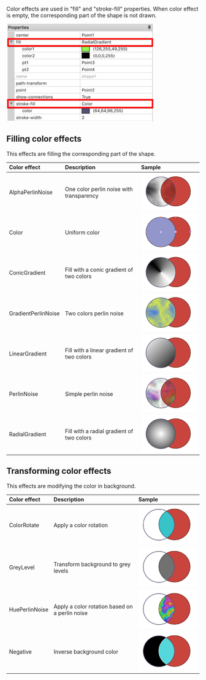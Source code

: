 

Color effects are used in "fill" and "stroke-fill" properties. When color effect is empty, the corresponding part of the shape is not drawn.

![](images/Fill-Properties.png)

## Filling color effects

This effects are filling the corresponding part of the shape.

| Color effect        | Description             | Sample        |
| :---------------    | :------------           | :------------ |
| AlphaPerlinNoise    | One color perlin noise with transparency | ![](images/ColorEffects-AlphaPerlinNoise.png) |
| Color               | Uniform color           | ![](images/ColorEffects-Color.png) |
| ConicGradient       | Fill with a conic gradient of two colors | ![](images/ColorEffects-ConicGradient.png) |
| GradientPerlinNoise | Two colors perlin noise | ![](images/ColorEffects-GradientPerlinNoise.png) |
| LinearGradient      | Fill with a linear gradient of two colors | ![](images/ColorEffects-LinearGradient.png) |
| PerlinNoise         | Simple perlin noise     | ![](images/ColorEffects-PerlinNoise.png) |
| RadialGradient      | Fill with a radial gradient of two colors | ![](images/ColorEffects-RadialGradient.png) |

## Transforming color effects

This effects are modifying the color in background.

| Color effect     | Description                | Sample        |
| :--------------- | :------------              | :------------ |
| ColorRotate      | Apply a color rotation     | ![](images/ColorEffects-ColorRotate.png) |
| GreyLevel        | Transform background to grey levels | ![](images/ColorEffects-GreyLevel.png) |
| HuePerlinNoise   | Apply a color rotation based on a perlin noise | ![](images/ColorEffects-HuePerlinNoise.png) |
| Negative         | Inverse background color   | ![](images/ColorEffects-Negative.png) |
